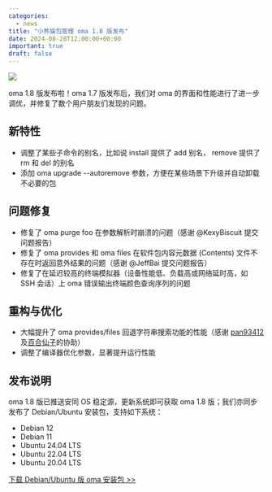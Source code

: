 ```yaml
---
categories:
  - news
title: "小熊猫包管理 oma 1.8 版发布"
date: 2024-08-28T12:00:00+08:00
important: true
draft: false
---
```

![](/assets/oma/oma-comic.png)

oma 1.8 版发布啦！oma 1.7 版发布后，我们对 oma 的界面和性能进行了进一步调优，并修复了数个用户朋友们发现的问题。

## 新特性

- 调整了某些子命令的别名，比如说 install 提供了 add 别名， remove  提供了 rm 和 del 的别名
- 添加 oma upgrade --autoremove 参数，方便在某些场景下升级并自动卸载不必要的包

## 问题修复

- 修复了 oma purge foo 在参数解析时崩溃的问题（感谢 @KexyBiscuit 提交问题报告）
- 修复了 oma provides 和 oma files 在软件包内容元数据 (Contents) 文件不存在时返回意外结果的问题（感谢 @JeffBai 提交问题报告）
- 修复了在延迟较高的终端模拟器（设备性能低、负载高或网络延时高，如 SSH 会话）上 oma 错误输出终端颜色查询序列的问题

## 重构与优化

- 大幅提升了 oma provides/files 回退字符串搜索功能的性能（感谢 [pan93412](https://github.com/pan93412) 及[百合仙子](https://github.com/lilydjwg)的协助）
- 调整了编译器优化参数，显著提升运行性能

## 发布说明

oma 1.8 版已推送安同 OS 稳定源，更新系统即可获取 oma 1.8 版；我们亦同步发布了 Debian/Ubuntu 安装包，支持如下系统：

- Debian 12
- Debian 11
- Ubuntu 24.04 LTS
- Ubuntu 22.04 LTS
- Ubuntu 20.04 LTS

[下载 Debian/Ubuntu 版 oma 安装包 >> ](https://github.com/AOSC-Dev/oma/releases/tag/v1.8.0)

